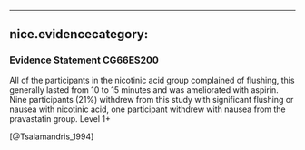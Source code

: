 
---
nice.evidencecategory: 
---

### Evidence Statement CG66ES200
All of the participants in the nicotinic acid group complained of flushing, this generally lasted from 10 to 15 minutes and was ameliorated with aspirin. Nine participants (21%) withdrew from this study with significant flushing or nausea with nicotinic acid, one participant withdrew with nausea from the pravastatin group. Level 1+

[@Tsalamandris_1994]

